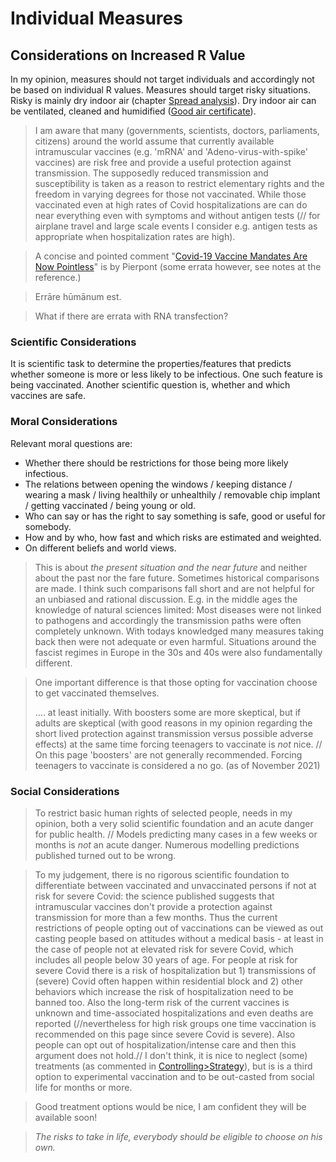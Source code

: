 # Individual Measures

## Considerations on Increased R Value
In my opinion, measures should  not target individuals and accordingly not be based on individual R values. Measures should target risky situations. Risky is mainly dry indoor air (chapter [Spread analysis](../5_epidemiological/spread_analyses.md)). Dry indoor air can be ventilated, cleaned and humidified ([Good air certificate](../7_social/good_air.md)).

> I am aware that many (governments, scientists, doctors, parliaments, citizens) around the world assume that currently available intramuscular vaccines (e.g. 'mRNA' and 'Adeno-virus-with-spike' vaccines) are risk free and provide a useful protection against transmission. The supposedly reduced transmission and susceptibility is taken as a reason to restrict elementary rights and the freedom in varying degrees for those not vaccinated. While those vaccinated even at high rates of Covid hospitalizations are can do near everything even with symptoms and without antigen tests (// for airplane travel and large scale events I consider e.g. antigen tests as appropriate when hospitalization rates are high).

> A concise and pointed comment "[Covid-19 Vaccine Mandates Are Now Pointless](../5_epidemiological/individual_susceptibility_and_transmission.md#pierpont)" is by Pierpont (some errata however, see notes at the reference.)

> Errāre hūmānum est. 

> What if there are errata with RNA transfection?


### Scientific Considerations
It is scientific task to determine the properties/features that predicts whether someone is more or less likely to be infectious. One such feature is being vaccinated. Another scientific question is, whether and which vaccines are safe. 


### Moral Considerations
Relevant moral questions are:
* Whether there should be restrictions for those being more likely infectious.
* The relations between opening the windows / keeping distance / wearing a mask / living healthily or unhealthily / removable chip implant / getting vaccinated / being young or old. 
* Who can say or has the right to say  something is safe, good or useful for somebody.
* How and by who, how fast and which risks are estimated and weighted.
* On different beliefs and world views.

> This is about *the present situation and the near future* and neither about the past nor the fare future. Sometimes historical comparisons are made. I think such comparisons fall short and are not helpful for an unbiased and rational discussion. E.g. in the middle ages the knowledge of natural sciences limited: Most diseases were not linked to pathogens and accordingly the transmission paths were often completely unknown. With todays knowledged many measures taking back then were not adequate or even harmful. Situations around the fascist regimes in Europe in the 30s and 40s were also fundamentally different. 

> One important difference is that those opting for vaccination choose to get vaccinated themselves.
> 
> .... at least initially. With boosters some are more skeptical, but if adults are skeptical (with good reasons in my opinion regarding the short lived protection against transmission versus possible adverse effects) at the same time forcing teenagers to vaccinate is *not* nice. // On this page 'boosters' are not generally recommended. Forcing teenagers to vaccinate is considered a no go. (as of November 2021)


### Social Considerations
> To restrict basic human rights of selected people, needs in my opinion, both a very solid scientific foundation and an acute danger for public health. // Models predicting many cases in a few weeks or months is *not* an acute danger. Numerous modelling predictions published turned out to be wrong.

> To my judgement, there is no rigorous scientific foundation to differentiate between vaccinated and unvaccinated persons if not at risk for severe Covid: the science published suggests that intramuscular vaccines don't provide a protection against transmission for more than a few months. Thus the current restrictions of people opting out of vaccinations can be viewed as out casting people based on attitudes without a medical basis - at least in the case of people not at elevated risk for severe Covid, which includes all people below 30 years of age. For people at risk for severe Covid there is a risk of hospitalization but 1) transmissions of (severe) Covid often happen within residential block and 2) other behaviors which increase the risk of hospitalization need to be banned too. Also the long-term risk of the current vaccines is unknown and time-associated hospitalizations and even deaths are reported (//nevertheless for high risk groups one time vaccination is recommended on this page since severe Covid is severe). Also people can opt out of hospitalization/intense care and then this argument does not hold.// I don't think, it is nice to neglect (some) treatments (as commented in [Controlling>Strategy](controlling.md#strategy)), but is is a third option to experimental vaccination and to be out-casted from social life for months or more.

> Good treatment options would be nice, I am confident they will be available soon!

> *The risks to take in life, everybody should be eligible to choose on his own.*
